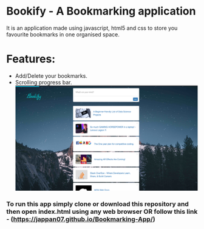 # Bookify - A Bookmarking application
It is an application made using javascript, html5 and css to store you favourite bookmarks in one organised space.
# Features: 
- Add/Delete your bookmarks.
- Scrolling progress bar.
![alt tag](https://github.com/Jappan07/Bookmarking-App/blob/master/assets/ss.png)

### To run this app simply clone or download this repository and then open index.html using any web browser OR follow this link - (https://jappan07.github.io/Bookmarking-App/)